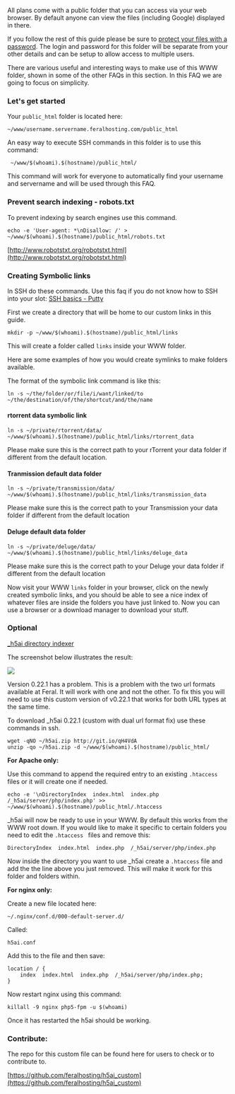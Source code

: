 
All plans come with a public folder that you can access via your web browser. By default anyone can view the files (including Google) displayed in there. 

If you follow the rest of this guide please be sure to [protect your files with a password](https://www.feralhosting.com/faq/view?question=22). The login and password for this folder will be separate from your other details and can be setup to allow access to multiple users.

There are various useful and interesting ways to make use of this WWW folder, shown in some of the other FAQs in this section. In this FAQ we are going to focus on simplicity.

### Let's get started 

Your `public_html` folder is located here:

~~~
~/www/username.servername.feralhosting.com/public_html
~~~

An easy way to execute SSH commands in this folder is to use this command:

~~~
 ~/www/$(whoami).$(hostname)/public_html/
~~~

This command will work for everyone to automatically find your username and servername and will be used through this FAQ.

### Prevent search indexing - robots.txt

To prevent indexing by search engines use this command.

~~~
echo -e 'User-agent: *\nDisallow: /' > ~/www/$(whoami).$(hostname)/public_html/robots.txt
~~~
[http://www.robotstxt.org/robotstxt.html](http://www.robotstxt.org/robotstxt.html)

### Creating Symbolic links

In SSH do these commands. Use this faq if you do not know how to SSH into your slot: [SSH basics - Putty](https://www.feralhosting.com/faq/view?question=12)

First we create a directory that will be home to our custom links in this guide.

~~~
mkdir -p ~/www/$(whoami).$(hostname)/public_html/links
~~~

This will create a folder called `links` inside your WWW folder.

Here are some examples of how you would create symlinks to make folders available.

The format of the symbolic link command is like this:

~~~
ln -s ~/the/folder/or/file/i/want/linked/to ~/the/destination/of/the/shortcut/and/the/name
~~~

#### rtorrent data symbolic link

~~~
ln -s ~/private/rtorrent/data/ ~/www/$(whoami).$(hostname)/public_html/links/rtorrent_data
~~~

Please make sure this is the correct path to your rTorrent your data folder if different from the default location.

#### Tranmission default data folder

~~~
ln -s ~/private/transmission/data/ ~/www/$(whoami).$(hostname)/public_html/links/transmission_data
~~~

Please make sure this is the correct path to your Transmission your data folder if different from the default location

#### Deluge default data folder

~~~
ln -s ~/private/deluge/data/ ~/www/$(whoami).$(hostname)/public_html/links/deluge_data
~~~

Please make sure this is the correct path to your Deluge your data folder if different from the default location

Now visit your WWW `links` folder in your browser, click on the newly created symbolic links, and you should be able to see a nice index of whatever files are inside the folders you have just linked to. Now you can use a browser or a download manager to download your stuff.

### Optional

[_h5ai directory indexer](http://larsjung.de/h5ai/)

The screenshot below illustrates the result:

![](https://raw.github.com/feralhosting/feralfilehosting/master/Feral%20Wiki/HTTP/Putting%20your%20WWW%20folder%20to%20use/h5ai.png)

Version 0.22.1 has a problem. This is a problem with the two url formats available at Feral. It will work with one
and not the other. To fix this you will need to use this custom version of v0.22.1 that works for both URL types at 
the same time.

To download _h5ai 0.22.1 (custom with dual url format fix) use these commands in ssh.

~~~
wget -qNO ~/h5ai.zip http://git.io/qH4VdA
unzip -qo ~/h5ai.zip -d ~/www/$(whoami).$(hostname)/public_html/
~~~

**For Apache only:**

Use this command to append the required entry to an existing `.htaccess` files or it will create one if needed.

~~~
echo -e '\nDirectoryIndex  index.html  index.php  /_h5ai/server/php/index.php' >> ~/www/$(whoami).$(hostname)/public_html/.htaccess
~~~

_h5ai will now be ready to use in your WWW. By default this works from the WWW root down. If you would like to make it specific to certain folders you need to edit the `.htaccess ` files and remove this:

~~~
DirectoryIndex  index.html  index.php  /_h5ai/server/php/index.php
~~~

Now inside the directory you want to use _h5ai create a `.htaccess` file and add the the line above you just removed. This will make it work for this folder and folders within.

**For nginx only:**

Create a new file located here:

~~~
~/.nginx/conf.d/000-default-server.d/
~~~

Called:

~~~
h5ai.conf
~~~

Add this to the file and then save:

~~~
location / {
    index  index.html  index.php  /_h5ai/server/php/index.php;
}
~~~

Now restart nginx using this command:

~~~
killall -9 nginx php5-fpm -u $(whoami)
~~~

Once it has restarted the h5ai should be working.

### Contribute:

The repo for this custom file can be found here for users to check or to contribute to.

[https://github.com/feralhosting/h5ai_custom](https://github.com/feralhosting/h5ai_custom)



